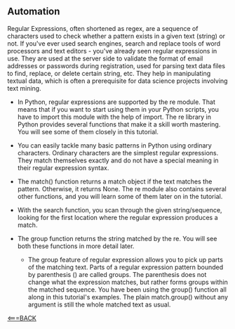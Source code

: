 ## Automation

Regular Expressions, often shortened as regex, are a sequence of characters used to check whether a pattern exists in a given text (string) or not. If you've ever used search engines, search and replace tools of word processors and text editors - you've already seen regular expressions in use. They are used at the server side to validate the format of email addresses or passwords during registration, used for parsing text data files to find, replace, or delete certain string, etc. They help in manipulating textual data, which is often a prerequisite for data science projects involving text mining.

- In Python, regular expressions are supported by the re module. That means that if you want to start using them in your Python scripts, you have to import this module with the help of import. The re library in Python provides several functions that make it a skill worth mastering. You will see some of them closely in this tutorial.

- You can easily tackle many basic patterns in Python using ordinary characters. Ordinary characters are the simplest regular expressions. They match themselves exactly and do not have a special meaning in their regular expression syntax.

- The match() function returns a match object if the text matches the pattern. Otherwise, it returns None. The re module also contains several other functions, and you will learn some of them later on in the tutorial.

- With the search function, you scan through the given string/sequence, looking for the first location where the regular expression produces a match.
 
- The group function returns the string matched by the re. You will see both these functions in more detail later.

    - The group feature of regular expression allows you to pick up parts of the matching text. Parts of a regular expression pattern bounded by parenthesis () are called groups. The parenthesis does not change what the expression matches, but rather forms groups within the matched sequence. You have been using the group() function all along in this tutorial's examples. The plain match.group() without any argument is still the whole matched text as usual.


[<===BACK](../README.md)
